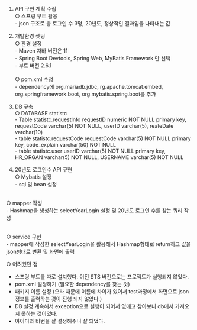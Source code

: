 1. API 구현 계획 수립
  <br>○ 스프링 부트 활용
	<br>   - json 구조로 총 로그인 수 3명, 20년도, 정상적인 결과임을 나타내는 값


2. 개발환경 셋팅
  <br>○ 환경 설정
     <br>- Maven 자바 버전은 11
 	    <br>- Spring Boot Devtools, Spring Web, MyBatis Framework 만 선택
 	    <br>- 부트 버전 2.6.1	    
<br>○ pom.xml 수정 
	<br>- dependency에 org.mariadb.jdbc, rg.apache.tomcat.embed, org.springframework.boot, org.mybatis.spring.boot를 추가


3. DB 구축
<br>○ DATABASE statistc
	<br>- Table statistc.requestInfo 
		requestID numeric NOT NULL primary key,
    		requestCode varchar(5) NOT NULL,
   		userID varchar(5),
    		reateDate varchar(10)
	<br>- table statistc.requestCode
		requestCode varchar(5) NOT NULL primary key,
    		code_explain varchar(50) NOT NULL
	<br>- table statistc.user
		userID varchar(5) NOT NULL primary key,
    		HR_ORGAN varchar(5) NOT NULL,
    		USERNAME varchar(5) NOT NULL


4. 20년도 로그인수 API 구현
  <br>○ Mybatis 설정
     <br> - sql 및 bean 설정
     
 <br>○ mapper 작성
	<br>- Hashmap을 생성하는 selectYearLogin 설정 및 20년도 로그인 수를 찾는 쿼리 작성
	
 <br>○ service 구현
	<br>- mapper에 작성한 selectYearLogin을 활용해서 Hashmap형태로 return하고 값을 json형태로 변환 및 화면에 출력



○ 어려웠던 점
- 스프링 부트를 따로 설치했다. 이전 STS 버전으로는 프로젝트가 실행되지 않았다.
- pom.xml 설정하기 (필요한 dependency를 찾는 것)
- 패키지 이름 설정 (오타 때문에 이름에 차이가 있어서 test과정에서 화면으로 json정보를 출력하는 것이 진행 되지 않았다.)
- DB 설정 계속해서 exception으로 실행이 되어서 없애고 찾아보니 db에서 가져오지 못하는 것이었다.
- 아이디와 비번을 잘 설정해주니 잘 되었다.
